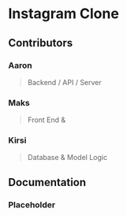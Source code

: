 # Instagram Clone

## Contributors

### Aaron

> Backend / API / Server

### Maks

> Front End &

### Kirsi

> Database & Model Logic



## Documentation

### Placeholder
